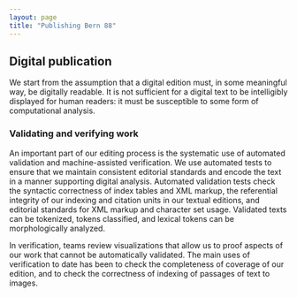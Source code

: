 ```yaml
---
layout: page
title: "Publishing Bern 88"
---
```



## Digital publication

We start from the assumption that a digital edition must, in some meaningful way, be digitally readable.  It is not sufficient for a digital text to be intelligibly displayed for human readers: it must be susceptible to some form of computational analysis.


### Validating and verifying work

An important part of our editing process is the systematic use of automated validation and machine-assisted verification.  We use automated tests to ensure that we maintain consistent editorial standards and encode the text in a manner supporting digital analysis.  Automated validation tests check the syntactic correctness of index tables and XML markup, the referential integrity of our indexing and citation units in our textual editions, and editorial standards for XML markup and character set usage. Validated texts can be tokenized, tokens classified, and lexical tokens can be morphologically analyzed.

In verification, teams review visualizations that allow us to proof aspects of our work that cannot be automatically validated.  The main uses of verification to date has been to check the completeness of coverage of our edition, and to check the correctness of indexing of passages of text to images.
